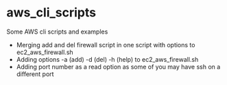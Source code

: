 # aws_cli_scripts
Some AWS cli scripts and examples

- Merging add and del firewall script in one script with options to ec2_aws_firewall.sh
- Adding options -a (add) -d (del) -h (help) to ec2_aws_firewall.sh
- Adding port number as a read option as some of you may have ssh on a different port
